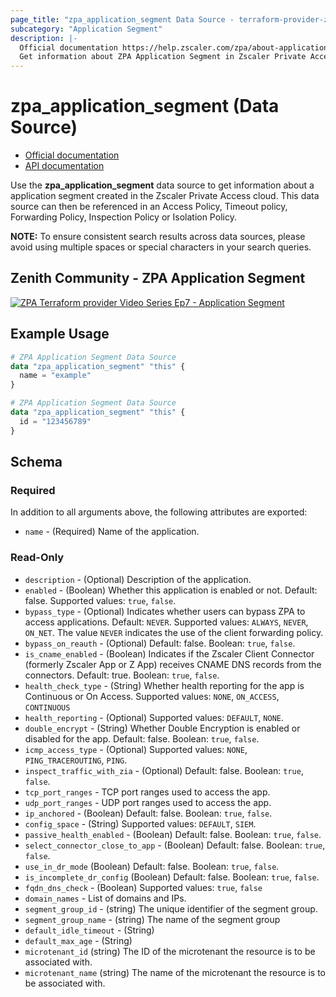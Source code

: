 ```yaml
---
page_title: "zpa_application_segment Data Source - terraform-provider-zpa"
subcategory: "Application Segment"
description: |-
  Official documentation https://help.zscaler.com/zpa/about-applications/API documentation https://help.zscaler.com/zpa/configuring-application-segments-using-api
  Get information about ZPA Application Segment in Zscaler Private Access cloud.
---
```


# zpa_application_segment (Data Source)

* [Official documentation](https://help.zscaler.com/zpa/about-applications)
* [API documentation](https://help.zscaler.com/zpa/configuring-application-segments-using-api)

Use the **zpa_application_segment** data source to get information about a application segment created in the Zscaler Private Access cloud. This data source can then be referenced in an Access Policy, Timeout policy, Forwarding Policy, Inspection Policy or Isolation Policy.

**NOTE:** To ensure consistent search results across data sources, please avoid using multiple spaces or special characters in your search queries.

## Zenith Community - ZPA Application Segment

[![ZPA Terraform provider Video Series Ep7 - Application Segment](https://raw.githubusercontent.com/zscaler/terraform-provider-zpa/master/images/zpa_application_segments.svg)](https://community.zscaler.com/zenith/s/question/0D54u00009evlEXCAY/video-zpa-terraform-provider-video-series-ep7-zpa-application-segment)

## Example Usage

```terraform
# ZPA Application Segment Data Source
data "zpa_application_segment" "this" {
  name = "example"
}
```

```terraform
# ZPA Application Segment Data Source
data "zpa_application_segment" "this" {
  id = "123456789"
}
```

## Schema

### Required

In addition to all arguments above, the following attributes are exported:

- `name` - (Required) Name of the application.

### Read-Only

- `description` - (Optional) Description of the application.
- `enabled` - (Boolean) Whether this application is enabled or not. Default: false. Supported values: `true`, `false`.
- `bypass_type` - (Optional) Indicates whether users can bypass ZPA to access applications. Default: `NEVER`. Supported values: `ALWAYS`, `NEVER`, `ON_NET`. The value `NEVER` indicates the use of the client forwarding policy.
- `bypass_on_reauth` - (Optional) Default: false. Boolean: `true`, `false`.
- `is_cname_enabled` - (Boolean) Indicates if the Zscaler Client Connector (formerly Zscaler App or Z App) receives CNAME DNS records from the connectors. Default: true. Boolean: `true`, `false`.
- `health_check_type` - (String) Whether health reporting for the app is Continuous or On Access. Supported values: `NONE`, `ON_ACCESS`, `CONTINUOUS`
- `health_reporting` - (Optional) Supported values: `DEFAULT`, `NONE`.
- `double_encrypt` - (String) Whether Double Encryption is enabled or disabled for the app. Default: false. Boolean: `true`, `false`.
- `icmp_access_type` - (Optional) Supported values: `NONE`, `PING_TRACEROUTING`, `PING`.
- `inspect_traffic_with_zia` - (Optional) Default: false. Boolean: `true`, `false`.
- `tcp_port_ranges` - TCP port ranges used to access the app.
- `udp_port_ranges` - UDP port ranges used to access the app.
- `ip_anchored` - (Boolean) Default: false. Boolean: `true`, `false`.
- `config_space` - (String) Supported values: `DEFAULT`, `SIEM`.
- `passive_health_enabled` - (Boolean) Default: false. Boolean: `true`, `false`.
- `select_connector_close_to_app` - (Boolean) Default: false. Boolean: `true`, `false`.
- `use_in_dr_mode` (Boolean) Default: false. Boolean: `true`, `false`.
- `is_incomplete_dr_config` (Boolean) Default: false. Boolean: `true`, `false`.
- `fqdn_dns_check` - (Boolean) Supported values: `true`, `false`
- `domain_names` - List of domains and IPs.
- `segment_group_id` - (string) The unique identifier of the segment group.
- `segment_group_name` - (string) The name of the segment group
- `default_idle_timeout` - (String)
- `default_max_age` - (String)
- `microtenant_id` (string) The ID of the microtenant the resource is to be associated with.
- `microtenant_name` (string) The name of the microtenant the resource is to be associated with.
